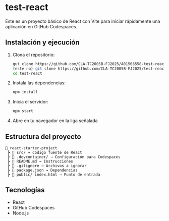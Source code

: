 # test-react

Este es un proyecto básico de React con Vite para iniciar rápidamente una aplicación en GitHub Codespaces.

## Instalación y ejecución

1. Clona el repositorio:
   
   ```sh
   gut clone https://github.com/CLA-TC2005B-FJ2025/A01563558-test-react.git
   (este no) git clone https://github.com/CLA-TC2005B-FJ2025/test-react.git
   cd test-react
   ```

2. Instala las dependencias:
   
   ```sh
   npm install
   ```

3. Inicia el servidor:
   
   ```sh
   npm start
   ```

4. Abre en tu navegador en la liga señalada

## Estructura del proyecto
```
📂 react-starter-project
 ┣ 📂 src/ → Código fuente de React
 ┣ 📂 .devcontainer/ → Configuración para Codespaces
 ┣ 📜 README.md → Instrucciones
 ┣ 📜 .gitignore → Archivos a ignorar
 ┣ 📜 package.json → Dependencias
 ┣ 📂 public/ index.html → Punto de entrada
```

## Tecnologías
- React
- GitHub Codespaces
- Node.js

